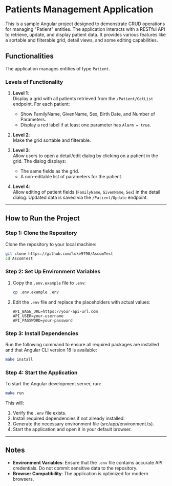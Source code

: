 
# Patients Management Application

This is a sample Angular project designed to demonstrate CRUD operations for managing "Patient" entities. The application interacts with a RESTful API to retrieve, update, and display patient data. It provides various features like a sortable and filterable grid, detail views, and some editing capabilities.

## Functionalities

The application manages entities of type `Patient`. 

### Levels of Functionality
1. **Level 1**:  
   Display a grid with all patients retrieved from the `/Patient/GetList` endpoint. For each patient:
   - Show FamilyName, GivenName, Sex, Birth Date, and Number of Parameters.
   - Display a red label if at least one parameter has `Alarm = true`.

2. **Level 2**:  
   Make the grid sortable and filterable.

3. **Level 3**:  
   Allow users to open a detail/edit dialog by clicking on a patient in the grid. The dialog displays:
   - The same fields as the grid.
   - A non-editable list of parameters for the patient.

4. **Level 4**:  
   Allow editing of patient fields (`FamilyName`, `GivenName`, `Sex`) in the detail dialog. Updated data is saved via the `/Patient/Update` endpoint.

---

## How to Run the Project

### Step 1: Clone the Repository
Clone the repository to your local machine:

```bash
git clone https://github.com/luke9790/AscomTest
cd AscomTest
```

### Step 2: Set Up Environment Variables
1. Copy the `.env.example` file to `.env`:
   ```bash
   cp .env.example .env
   ```
2. Edit the `.env` file and replace the placeholders with actual values:
   ```plaintext
   API_BASE_URL=https://your-api-url.com
   API_USER=your-username
   API_PASSWORD=your-password
   ```

### Step 3: Install Dependencies
Run the following command to ensure all required packages are installed and that Angular CLI version 18 is available:

```bash
make install
```

### Step 4: Start the Application
To start the Angular development server, run:

```bash
make run
```

This will:
1. Verify the `.env` file exists.
2. Install required dependencies if not already installed.
3. Generate the necessary environment file (src/app/environment.ts).
4. Start the application and open it in your default browser.

---

## Notes
- **Environment Variables**: Ensure that the `.env` file contains accurate API credentials. Do not commit sensitive data to the repository.
- **Browser Compatibility**: The application is optimized for modern browsers.
